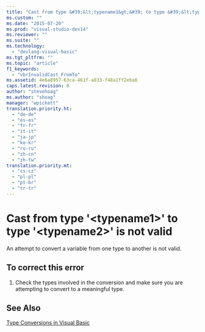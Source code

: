 ```yaml
---
title: "Cast from type &#39;&lt;typename1&gt;&#39; to type &#39;&lt;typename2&gt;&#39; is not valid | Microsoft Docs"
ms.custom: ""
ms.date: "2015-07-20"
ms.prod: "visual-studio-dev14"
ms.reviewer: ""
ms.suite: ""
ms.technology: 
  - "devlang-visual-basic"
ms.tgt_pltfrm: ""
ms.topic: "article"
f1_keywords: 
  - "vbrInvalidCast_FromTo"
ms.assetid: 4e6a8957-63ca-461f-a833-f48a1ff2eba6
caps.latest.revision: 8
author: "stevehoag"
ms.author: "shoag"
manager: "wpickett"
translation.priority.ht: 
  - "de-de"
  - "es-es"
  - "fr-fr"
  - "it-it"
  - "ja-jp"
  - "ko-kr"
  - "ru-ru"
  - "zh-cn"
  - "zh-tw"
translation.priority.mt: 
  - "cs-cz"
  - "pl-pl"
  - "pt-br"
  - "tr-tr"
---
```

# Cast from type &#39;&lt;typename1&gt;&#39; to type &#39;&lt;typename2&gt;&#39; is not valid
An attempt to convert a variable from one type to another is not valid.  
  
## To correct this error  
  
1.  Check the types involved in the conversion and make sure you are attempting to convert to a meaningful type.  
  
## See Also  
 [Type Conversions in Visual Basic](../../visual-basic/programming-guide/language-features/data-types/type-conversions.md)